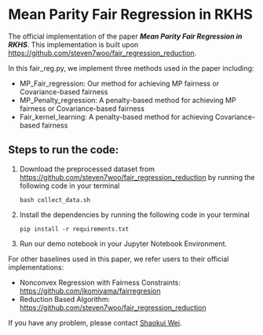 # Mean Parity Fair Regression in RKHS

The official implementation of the paper ***Mean Parity Fair Regression in RKHS***. This implementation is built upon https://github.com/steven7woo/fair_regression_reduction.

In this fair_reg.py, we implement three methods used in the paper including:
- MP_Fair_regression: Our method for achieving MP fairness or Covariance-based fairness
- MP_Penalty_regression: A penalty-based method for achieving MP fairness or Covariance-based fairness
- Fair_kernel_learning: A penalty-based method for achieving Covariance-based fairness

## Steps to run the code:
1. Download the preprocessed dataset from https://github.com/steven7woo/fair_regression_reduction by running the following code in your terminal
    
    ```bash collect_data.sh```

2. Install the dependencies by running the following code in your terminal
    
    ```pip install -r requirements.txt```

3. Run our demo notebook in your Jupyter Notebook Environment.

For other baselines used in this paper, we refer users to their official implementations:
- Nonconvex Regression with Fairness Constraints: https://github.com/jkomiyama/fairregresion
- Reduction Based Algorithm: https://github.com/steven7woo/fair_regression_reduction

If you have any problem, please contact [Shaokui Wei](mailto::shaokuiwei@link.cuhk.edu.cn).
